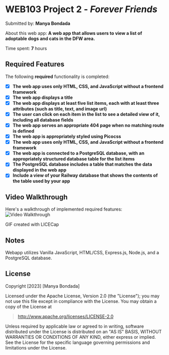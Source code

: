 # WEB103 Project 2 - *Forever Friends*

Submitted by: **Manya Bondada**

About this web app: **A web app that allows users to view a list of adoptable dogs and cats in the DFW area.**

Time spent: **7** hours

## Required Features

The following **required** functionality is completed:

<!-- Make sure to check off the completed functionality below -->
- [x] **The web app uses only HTML, CSS, and JavaScript without a frontend framework**
- [x] **The web app displays a title**
- [x] **The web app displays at least five list items, each with at least three attributes (such as title, text, and image url)**
- [x] **The user can click on each item in the list to see a detailed view of it, including all database fields**
- [x] **The web app serves an appropriate 404 page when no matching route is defined**
- [x] **The web app is appropriately styled using Picocss**
- [x] **The web app uses only HTML, CSS, and JavaScript without a frontend framework**
- [x] **The web app is connected to a PostgreSQL database, with an appropriately structured database table for the list items**
- [x] **The PostgreSQL database includes a table that matches the data displayed in the web app**
- [x] **Include a view of your Railway database that shows the contents of the table used by your app**

## Video Walkthrough

Here's a walkthrough of implemented required features:
<img src='https://github.com/ManyaBondada/Listicle-Part-2/blob/main/listicle%20part%202%20walkthrough.gif' title='Video Walkthrough Part 2' width='' alt='Video Walkthrough' />

GIF created with LICECap

## Notes
Webapp utilizes Vanilla JavaScript, HTML/CSS, Express.js, Node.js, and a PostgreSQL database.

## License

Copyright [2023] [Manya Bondada]

Licensed under the Apache License, Version 2.0 (the "License"); you may not use this file except in compliance with the License. You may obtain a copy of the License at

> http://www.apache.org/licenses/LICENSE-2.0

Unless required by applicable law or agreed to in writing, software distributed under the License is distributed on an "AS IS" BASIS, WITHOUT WARRANTIES OR CONDITIONS OF ANY KIND, either express or implied. See the License for the specific language governing permissions and limitations under the License.
